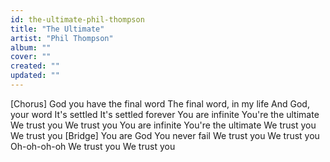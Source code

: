 ```yaml
---
id: the-ultimate-phil-thompson
title: "The Ultimate"
artist: "Phil Thompson"
album: ""
cover: ""
created: ""
updated: ""
---
```


[Chorus]
God you have the final word
The final word, in my life
And God, your word
It's settled
It's settled forever
You are infinite
You're the ultimate
We trust you
We trust you
You are infinite
You're the ultimate
We trust you
We trust you
[Bridge]
You are God
You never fail
We trust you
We trust you
Oh-oh-oh-oh
We trust you
We trust you